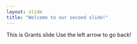 ```yaml
---
layout: slide
title: "Welcome to our second slide!"
---
```

This is Grants slide
Use the left arrow to go back!